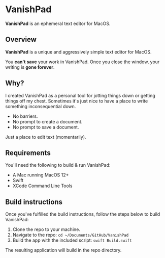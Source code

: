 # VanishPad

**VanishPad** is an ephemeral text editor for MacOS.

## Overview

**VanishPad** is a unique and aggressively simple text editor for MacOS.

You **can't save** your work in VanishPad. Once you close the window, your writing is **gone forever**.

## Why?

I created VanishPad as a personal tool for jotting things down or getting things off my chest. Sometimes it's just nice to have a place to write something inconsequential down.

- No barriers.
- No prompt to create a document.
- No prompt to save a document.

Just a place to edit text (momentarily).

## Requirements

You'll need the following to build & run VanishPad:

- A Mac running MacOS 12+
- Swift
- XCode Command Line Tools

## Build instructions

Once you've fulfilled the build instructions, follow the steps below to build VanishPad:

1. Clone the repo to your machine.
2. Navigate to the repo: `cd ~/Documents/GitHub/VanishPad`
3. Build the app with the included script: `swift Build.swift`

The resulting application will build in the repo directory.
